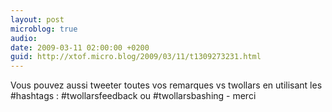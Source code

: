 ```yaml
---
layout: post
microblog: true
audio: 
date: 2009-03-11 02:00:00 +0200
guid: http://xtof.micro.blog/2009/03/11/t1309273231.html
---
```

Vous pouvez aussi tweeter toutes vos remarques vs twollars en utilisant les #hashtags : #twollarsfeedback ou #twollarsbashing - merci
